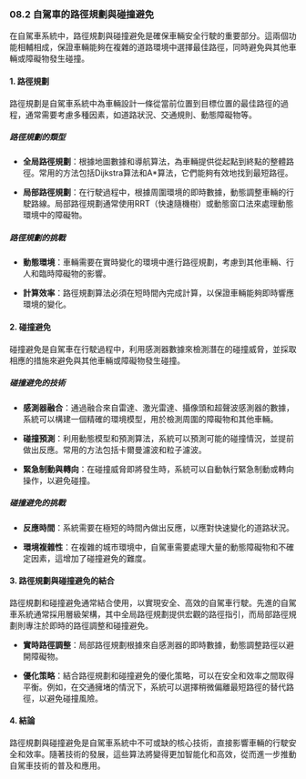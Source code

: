 ### 08.2 自駕車的路徑規劃與碰撞避免

在自駕車系統中，路徑規劃與碰撞避免是確保車輛安全行駛的重要部分。這兩個功能相輔相成，保證車輛能夠在複雜的道路環境中選擇最佳路徑，同時避免與其他車輛或障礙物發生碰撞。

#### 1. 路徑規劃

路徑規劃是自駕車系統中為車輛設計一條從當前位置到目標位置的最佳路徑的過程，通常需要考慮多種因素，如道路狀況、交通規則、動態障礙物等。

##### 路徑規劃的類型
- **全局路徑規劃**：根據地圖數據和導航算法，為車輛提供從起點到終點的整體路徑。常用的方法包括Dijkstra算法和A*算法，它們能夠有效地找到最短路徑。
  
- **局部路徑規劃**：在行駛過程中，根據周圍環境的即時數據，動態調整車輛的行駛路線。局部路徑規劃通常使用RRT（快速隨機樹）或動態窗口法來處理動態環境中的障礙物。

##### 路徑規劃的挑戰
- **動態環境**：車輛需要在實時變化的環境中進行路徑規劃，考慮到其他車輛、行人和臨時障礙物的影響。
  
- **計算效率**：路徑規劃算法必須在短時間內完成計算，以保證車輛能夠即時響應環境的變化。

#### 2. 碰撞避免

碰撞避免是自駕車在行駛過程中，利用感測器數據來檢測潛在的碰撞威脅，並採取相應的措施來避免與其他車輛或障礙物發生碰撞。

##### 碰撞避免的技術
- **感測器融合**：通過融合來自雷達、激光雷達、攝像頭和超聲波感測器的數據，系統可以構建一個精確的環境模型，用於檢測周圍的障礙物和其他車輛。

- **碰撞預測**：利用動態模型和預測算法，系統可以預測可能的碰撞情況，並提前做出反應。常用的方法包括卡爾曼濾波和粒子濾波。

- **緊急制動與轉向**：在碰撞威脅即將發生時，系統可以自動執行緊急制動或轉向操作，以避免碰撞。

##### 碰撞避免的挑戰
- **反應時間**：系統需要在極短的時間內做出反應，以應對快速變化的道路狀況。

- **環境複雜性**：在複雜的城市環境中，自駕車需要處理大量的動態障礙物和不確定因素，這增加了碰撞避免的難度。

#### 3. 路徑規劃與碰撞避免的結合

路徑規劃和碰撞避免通常結合使用，以實現安全、高效的自駕車行駛。先進的自駕車系統通常採用層級架構，其中全局路徑規劃提供宏觀的路徑指引，而局部路徑規劃則專注於即時的路徑調整和碰撞避免。

- **實時路徑調整**：局部路徑規劃根據來自感測器的即時數據，動態調整路徑以避開障礙物。
  
- **優化策略**：結合路徑規劃和碰撞避免的優化策略，可以在安全和效率之間取得平衡。例如，在交通擁堵的情況下，系統可以選擇稍微偏離最短路徑的替代路徑，以避免碰撞風險。

#### 4. 結論

路徑規劃與碰撞避免是自駕車系統中不可或缺的核心技術，直接影響車輛的行駛安全和效率。隨著技術的發展，這些算法將變得更加智能化和高效，從而進一步推動自駕車技術的普及和應用。